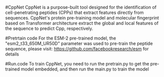 #CppNet
CppNet is a purpose-built tool designed for the identification of cell-penetrating peptides (CPPs) that extract features directly from sequences. CppNet's protein pre-training model and molecular fingerprint based on Transformer architecture extract the global and local features of the sequence to predict Cpp, respectively.

#Pretrtain code
For the ESM-2 pre-trained model, the "esm2_t33_650M_UR50D" parameter was used to pre-train the peptide sequence, please visit: https://github.com/facebookresearch/esm for details

#Run.code
To train CppNet, you need to run the pretrain.py to get the pre-trained model embedded, and then run the main.py to train the model
